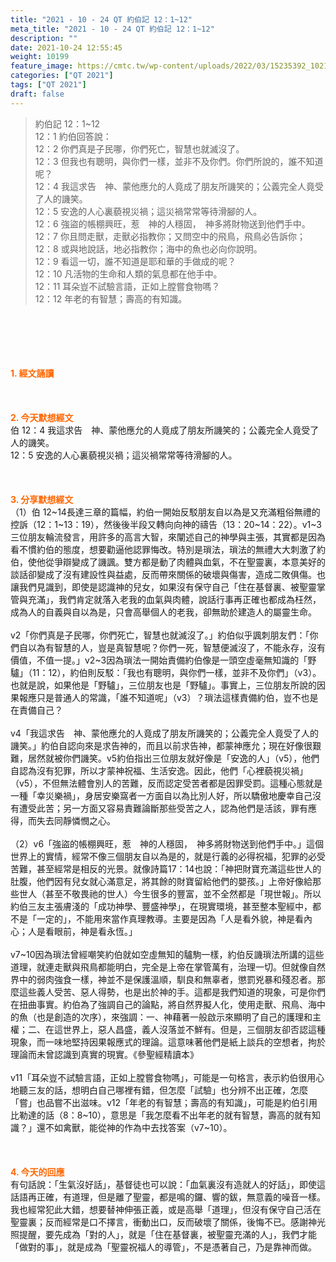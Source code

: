 ```yaml
---
title: "2021 - 10 - 24 QT 約伯記 12：1~12"
meta_title: "2021 - 10 - 24 QT 約伯記 12：1~12"
description: ""
date: 2021-10-24 12:55:45
weight: 10199
feature_image: https://cmtc.tw/wp-content/uploads/2022/03/15235392_10211799862337740_180693556567566654_o-1.webp
categories: ["QT 2021"]
tags: ["QT 2021"]
draft: false
---
```


<blockquote>約伯記 12：1~12<br />
12：1 約伯回答說：<br />
12：2 你們真是子民哪，你們死亡，智慧也就滅沒了。<br />
12：3 但我也有聰明，與你們一樣，並非不及你們。你們所說的，誰不知道呢？<br />
12：4 我這求告　神、蒙他應允的人竟成了朋友所譏笑的；公義完全人竟受了人的譏笑。<br />
12：5 安逸的人心裏藐視災禍；這災禍常常等待滑腳的人。<br />
12：6 強盜的帳棚興旺，惹　神的人穩固，　神多將財物送到他們手中。<br />
12：7 你且問走獸，走獸必指教你；又問空中的飛鳥，飛鳥必告訴你；<br />
12：8 或與地說話，地必指教你；海中的魚也必向你說明。<br />
12：9 看這一切，誰不知道是耶和華的手做成的呢？<br />
12：10 凡活物的生命和人類的氣息都在他手中。<br />
12：11 耳朵豈不試驗言語，正如上膛嘗食物嗎？<br />
12：12 年老的有智慧；壽高的有知識。</blockquote><br />
&nbsp;<br />
<br />
&nbsp;<br />
<br />
<span style="color: #ff6600;"><strong>1. </strong><strong>經文誦讀</strong></span><br />
<br />
<span style="color: #ff6600;"><strong> </strong></span><br />
<br />
<span style="color: #ff6600;"><strong>2. 今天默想</strong><strong>經文<br />
</strong></span>伯 12：4 我這求告　神、蒙他應允的人竟成了朋友所譏笑的；公義完全人竟受了人的譏笑。<br />
12：5 安逸的人心裏藐視災禍；這災禍常常等待滑腳的人。<br />
<br />
&nbsp;<br />
<br />
<span style="color: #ff6600;"><strong>3. 分享默想經文<br />
</strong></span>（1）伯 12~14長達三章的篇幅，約伯一開始反駁朋友自以為是又充滿粗俗無禮的控訴（12：1~13：19），然後後半段又轉向向神的禱告（13：20~14：22）。v1~3三位朋友輪流發言，用許多的高言大智，來闡述自己的神學與主張，其實都是因為看不慣約伯的態度，想要勸逼他認罪悔改。特別是瑣法，瑣法的無禮大大刺激了約伯，使他從爭辯變成了譏諷。雙方都是動了肉體與血氣，不在聖靈裏，本意美好的談話卻變成了沒有建設性與益處，反而帶來關係的破壞與傷害，造成二敗俱傷。也讓我們見識到，即使是認識神的兒女，如果沒有保守自己「住在基督裏、被聖靈掌管與充滿」，我們肯定就落入老我的血氣與肉體，說話行事再正確也都成為枉然，成為人的自義與自以為是，只會高舉個人的老我，卻無助於建造人的屬靈生命。<br />
<br />
v2「你們真是子民哪，你們死亡，智慧也就滅沒了。」約伯似乎諷刺朋友們：「你們自以為有智慧的人，豈是真智慧呢？你們一死，智慧便滅沒了，不能永存，沒有價值，不值一提。」v2~3因為瑣法一開始責備約伯像是一頭空虛毫無知識的「野驢」（11：12），約伯則反駁：「我也有聰明，與你們一樣，並非不及你們」（v3）。也就是說，如果他是「野驢」，三位朋友也是「野驢」。事實上，三位朋友所說的因果報應只是普通人的常識，「誰不知道呢」（v3）？瑣法這樣責備約伯，豈不也是在責備自己？<br />
<br />
v4「我這求告　神、蒙他應允的人竟成了朋友所譏笑的；公義完全人竟受了人的譏笑。」約伯自認向來是求告神的，而且以前求告神，都蒙神應允；現在好像很艱難，居然就被你們譏笑。v5約伯指出三位朋友就好像是「安逸的人」（v5），他們自認為沒有犯罪，所以才蒙神祝福、生活安逸。因此，他們「心裡藐視災禍」（v5），不但無法體會別人的苦難，反而認定受苦者都是因罪受罰。這種心態就是一種「幸災樂禍」，身居安樂窩者一方面自以為比別人好，所以驕傲地慶幸自己沒有遭受此苦；另一方面又容易責難論斷那些受苦之人，認為他們是活該，罪有應得，而失去同靜憐憫之心。<br />
<br />
（2）v6「強盜的帳棚興旺，惹　神的人穩固，　神多將財物送到他們手中。」這個世界上的實情，經常不像三個朋友自以為是的，就是行義的必得祝福，犯罪的必受苦難，甚至經常是相反的光景。就像詩篇17：14也說：「神把財寶充滿這些世人的肚腹，他們因有兒女就心滿意足，將其餘的財寶留給他們的嬰孩。」上帝好像給那些世人（甚至不敬畏祂的世人）今生很多的豐富，並不全然都是「現世報」。所以約伯三友主張膚淺的「成功神學、豐盛神學」，在現實環境，甚至整本聖經中，都不是「一定的」，不能用來當作真理教導。主要是因為「人是看外貌，神是看內心；人是看眼前，神是看永恆。」<br />
<br />
v7~10因為瑣法曾經嘲笑約伯就如空虛無知的驢駒一樣，約伯反譏瑣法所講的這些道理，就連走獸與飛鳥都能明白，完全是上帝在掌管萬有，治理一切。但就像自然界中的弱肉強食一樣，神並不是保護溫順，馴良和無辜者，懲罰兇暴和殘忍者。那麼這些義人受苦、惡人得勢，也是出於神的手。這都是我們知道的現象，可是你們在扭曲事實。約伯為了強調自己的論點，將自然界擬人化，使用走獸、飛鳥、海中的魚（也是創造的次序），來強調：一、神藉著一般啟示來顯明了自己的護理和主權；二、在這世界上，惡人昌盛，義人沒落並不鮮有。但是，三個朋友卻否認這種現象，而一味地堅持因果報應式的理論。這意味著他們是紙上談兵的空想者，拘於理論而未曾認識到真實的現實。《參聖經精讀本》<br />
<br />
v11「耳朵豈不試驗言語，正如上膛嘗食物嗎」，可能是一句格言，表示約伯很用心地聽三友的話，想明白自己哪裡有錯，但怎麼「試驗」也分辨不出正確，怎麼「嘗」也品嘗不出滋味。v12「年老的有智慧；壽高的有知識」，可能是約伯引用比勒達的話（8：8~10），意思是「我怎麼看不出年老的就有智慧，壽高的就有知識？」還不如禽獸，能從神的作為中去找答案（v7~10）。<br />
<br />
&nbsp;<br />
<br />
<span style="color: #ff6600;"><strong>4. 今天的回應<br />
</strong></span>有句話說：「生氣沒好話」，基督徒也可以說：「血氣裏沒有造就人的好話」，即使這話語再正確，有道理，但是離了聖靈，都是鳴的鑼、響的鈸，無意義的噪音一樣。我也經常犯此大錯，想要替神伸張正義，或是高舉「道理」，但沒有保守自己活在聖靈裏；反而經常是口不擇言，衝動出口，反而破壞了關係，後悔不已。感謝神光照提醒，要先成為「對的人」，就是「住在基督裏，被聖靈充滿的人」，我們才能「做對的事」，就是成為「聖靈祝福人的導管」，不是憑著自己，乃是靠神而做。<br />
<br />
&nbsp;
        